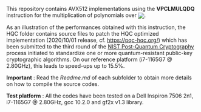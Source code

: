 This repository contains AVX512 implementations using the **VPCLMULQDQ** instruction for the multiplication of polynomials over <img src="https://render.githubusercontent.com/render/math?math=\mathbb F_{2}[X]/(X^n-1)" valign="middle">. 

As an illustration of the performances obtained with this instruction, the HQC folder contains source files to patch the HQC optimized implementation (2020/10/01 release, cf. https://pqc-hqc.org/) which has been submitted to the third round of the [NIST Post-Quantum Cryptography](https://csrc.nist.gov/projects/post-quantum-cryptography "NIST Post-Quantum Cryptography") process initiated to standardize one or more quantum-resistant public-key cryptographic algorithms. On our reference platform (i7-1165G7 @ 2.80GHz), this leads to speed-ups up to 15.5%.

**Important** : 
Read the *Readme.md* of each subfolder to obtain more details on how to compile the source codes.

**Test platform** : All the codes have been tested on a Dell Inspiron 7506 2n1, i7-1165G7 @ 2.80GHz, gcc 10.2.0 and gf2x v1.3 library.

